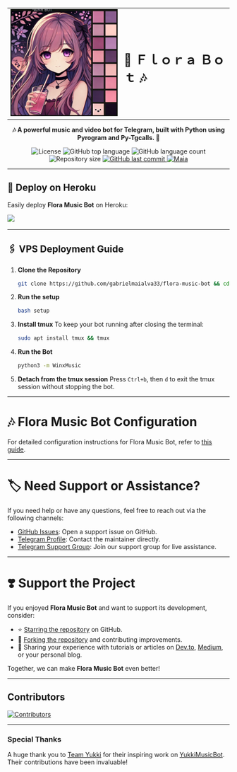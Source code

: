 <table style="width:100%" align="center" border="0">
  <tr>
    <td><img src="./assets/start_img_2.png" alt="TypeScript" width="300"></td>
    <td><h1>🎵 Ｆｌｏｒａ Ｂｏｔ 🎶</h1></td>
  </tr>
</table>

<p align="center">
  <strong>🎶 A powerful music and video bot for Telegram, built with Python using Pyrogram and Py-Tgcalls. 🚀</strong>
</p>

<p align="center">
  <img src="https://img.shields.io/github/license/gabrielmaialva33/flora-music-bot?color=00b8d3?style=flat&logo=appveyor" alt="License" />
  <img src="https://img.shields.io/github/languages/top/gabrielmaialva33/flora-music-bot?style=flat&logo=appveyor" alt="GitHub top language" >
  <img src="https://img.shields.io/github/languages/count/gabrielmaialva33/flora-music-bot?style=flat&logo=appveyor" alt="GitHub language count" >
  <img src="https://img.shields.io/github/repo-size/gabrielmaialva33/flora-music-bot?style=flat&logo=appveyor" alt="Repository size" >
  <a href="https://github.com/gabrielmaialva33/flora-music-bot/commits/master">
    <img src="https://img.shields.io/github/last-commit/gabrielmaialva33/flora-music-bot?style=flat&logo=appveyor" alt="GitHub last commit" >
    <img src="https://img.shields.io/badge/made%20by-Maia-15c3d6?style=flat&logo=appveyor" alt="Maia" >  
  </a>
</p>

---

## 🚀 Deploy on Heroku

Easily deploy **Flora Music Bot** on Heroku:

<a href="https://dashboard.heroku.com/new?template=https://github.com/gabrielmaialva33/flora-music-bot"><img src="https://img.shields.io/badge/Deploy%20To%20Heroku-red?style=for-the-badge&logo=heroku" width="200"/></a>

---

## 🖇️ VPS Deployment Guide

1. **Clone the Repository**
   ```bash
   git clone https://github.com/gabrielmaialva33/flora-music-bot && cd flora-music-bot
   ```

2. **Run the setup**
   ```bash
   bash setup
   ```

3. **Install tmux**
   To keep your bot running after closing the terminal:
   ```bash
   sudo apt install tmux && tmux
   ```

4. **Run the Bot**
   ```bash
   python3 -m WinxMusic
   ```

5. **Detach from the tmux session**
   Press `Ctrl+b`, then `d` to exit the tmux session without stopping the bot.

___

# 🎶 Flora Music Bot Configuration

For detailed configuration instructions for Flora Music Bot, refer
to [this guide](https://github.com/gabrielmaialva33/flora-music-bot/blob/main/config/README.md).

---

# 🏷 Need Support or Assistance?

If you need help or have any questions, feel free to reach out via the following channels:

- [GitHub Issues](https://github.com/gabrielmaialva33/flora-music-bot/issues/new?assignees=&labels=question&title=support%3A+&body=%23+Support+Question):
  Open a support issue on GitHub.
- [Telegram Profile](https://t.me/mrootx): Contact the maintainer directly.
- [Telegram Support Group](https://t.me/winxmusicsupport): Join our support group for live assistance.

---

# ❣️ Support the Project

If you enjoyed **Flora Music Bot** and want to support its development, consider:

- ⭐ [Starring the repository](https://github.com/gabrielmaialva33/flora-music-bot) on GitHub.
- 🍴 [Forking the repository](https://github.com/gabrielmaialva33/flora-music-bot) and contributing improvements.
- 📝 Sharing your experience with tutorials or articles on [Dev.to](https://dev.to/), [Medium](https://medium.com/), or
  your personal blog.

Together, we can make **Flora Music Bot** even better!

---

## Contributors

[![Contributors](https://contrib.nn.ci/api?repo=gabrielmaialva33/flora-music-bot&radius=100)](https://github.com/gabrielmaialva33/flora-music-bot/graphs/contributors)

---

### Special Thanks

A huge thank you to [Team Yukki](https://github.com/TeamYukki) for their inspiring work
on [YukkiMusicBot](https://github.com/TeamYukki/YukkiMusicBot). Their contributions have been invaluable!
